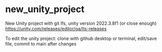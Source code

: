 # new_unity_project


New Unity project with git lfs, unity version 2022.3.8f1 (or close enough)
https://unity.com/releases/editor/qa/lts-releases

To edit the unity project: clone with github desktop or terminal, edit/save file, commit to main after changes

